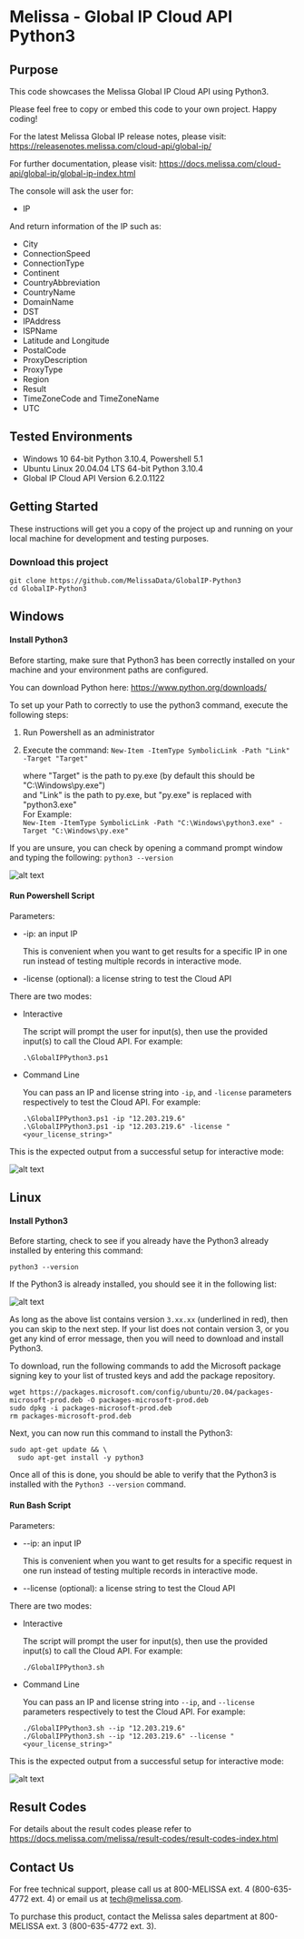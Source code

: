 # Melissa - Global IP Cloud API Python3

## Purpose
This code showcases the Melissa Global IP Cloud API using Python3.

Please feel free to copy or embed this code to your own project. Happy coding!

For the latest Melissa Global IP release notes, please visit: https://releasenotes.melissa.com/cloud-api/global-ip/

For further documentation, please visit: https://docs.melissa.com/cloud-api/global-ip/global-ip-index.html

The console will ask the user for:

- IP

And return information of the IP such as:

- City
- ConnectionSpeed
- ConnectionType
- Continent
- CountryAbbreviation
- CountryName
- DomainName
- DST
- IPAddress
- ISPName
- Latitude and Longitude
- PostalCode
- ProxyDescription
- ProxyType
- Region
- Result
- TimeZoneCode and TimeZoneName
- UTC

## Tested Environments
- Windows 10 64-bit Python 3.10.4, Powershell 5.1
- Ubuntu Linux 20.04.04 LTS 64-bit Python 3.10.4
- Global IP Cloud API Version 6.2.0.1122

## Getting Started
These instructions will get you a copy of the project up and running on your local machine for development and testing purposes.

### Download this project
```
git clone https://github.com/MelissaData/GlobalIP-Python3
cd GlobalIP-Python3
```

## Windows

#### Install Python3
Before starting, make sure that Python3 has been correctly installed on your machine and your environment paths are configured. 

You can download Python here: 
https://www.python.org/downloads/

To set up your Path to correctly to use the python3 command, execute the following steps:
1) Run Powershell as an administrator 
2) Execute the command: 
`New-Item -ItemType SymbolicLink -Path "Link" -Target "Target"`

    where "Target" is the path to py.exe (by default this should be "C:\Windows\py.exe")\
    and "Link" is the path to py.exe, but "py.exe" is replaced with "python3.exe"\
    For Example:\
    `New-Item -ItemType SymbolicLink -Path "C:\Windows\python3.exe" -Target "C:\Windows\py.exe"`

If you are unsure, you can check by opening a command prompt window and typing the following:
`python3 --version`

![alt text](/screenshots/python_version.png)

#### Run Powershell Script
Parameters:
- -ip: an input IP 
 	
  This is convenient when you want to get results for a specific IP in one run instead of testing multiple records in interactive mode.  

- -license (optional): a license string to test the Cloud API

There are two modes:

- Interactive 

	The script will prompt the user for input(s), then use the provided input(s) to call the Cloud API. For example:
	```
	.\GlobalIPPython3.ps1
	```

- Command Line 

	You can pass an IP and license string into `-ip`, and `-license` parameters respectively to test the Cloud API. For example:
	```
    .\GlobalIPPython3.ps1 -ip "12.203.219.6"
    .\GlobalIPPython3.ps1 -ip "12.203.219.6" -license "<your_license_string>"
    ```
	
This is the expected output from a successful setup for interactive mode:

![alt text](/screenshots/output.png)

## Linux

#### Install Python3
Before starting, check to see if you already have the Python3 already installed by entering this command:

`python3 --version`

If the Python3 is already installed, you should see it in the following list:

![alt text](/screenshots/python_version2.png)

As long as the above list contains version `3.xx.xx` (underlined in red), then you can skip to the next step. If your list does not contain version 3, or you get any kind of error message, then you will need to download and install Python3.

To download, run the following commands to add the Microsoft package signing key to your list of trusted keys and add the package repository.

```
wget https://packages.microsoft.com/config/ubuntu/20.04/packages-microsoft-prod.deb -O packages-microsoft-prod.deb
sudo dpkg -i packages-microsoft-prod.deb
rm packages-microsoft-prod.deb
```

Next, you can now run this command to install the Python3:

```
sudo apt-get update && \
  sudo apt-get install -y python3
```

Once all of this is done, you should be able to verify that the Python3 is installed with the `Python3 --version` command.

#### Run Bash Script
Parameters:
- --ip: an input IP 

  This is convenient when you want to get results for a specific request in one run instead of testing multiple records in interactive mode.  

- --license (optional): a license string to test the Cloud API

There are two modes:
- Interactive 

	The script will prompt the user for input(s), then use the provided input(s) to call the Cloud API. For example:
	```
	./GlobalIPPython3.sh
	```

- Command Line 

	You can pass an IP and license string into `--ip`, and `--license` parameters respectively to test the Cloud API. For example:
	```
    ./GlobalIPPython3.sh --ip "12.203.219.6"
    ./GlobalIPPython3.sh --ip "12.203.219.6" --license "<your_license_string>"
    ```

This is the expected output from a successful setup for interactive mode:

![alt text](/screenshots/output2.png)

## Result Codes
For details about the result codes please refer to https://docs.melissa.com/melissa/result-codes/result-codes-index.html

## Contact Us
For free technical support, please call us at 800-MELISSA ext. 4 (800-635-4772 ext. 4) or email us at tech@melissa.com.

To purchase this product, contact the Melissa sales department at 800-MELISSA ext. 3 (800-635-4772 ext. 3).
